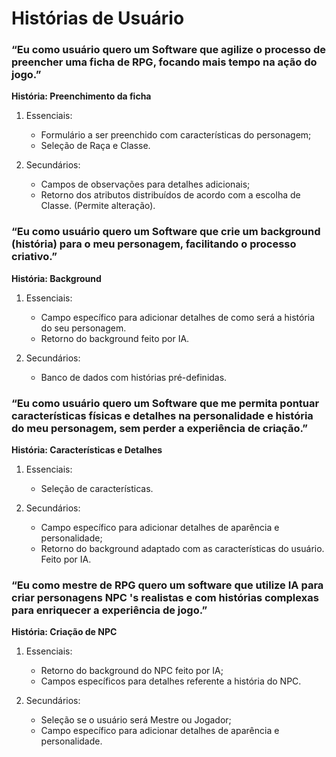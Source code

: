 # Histórias de Usuário 


### “Eu como usuário quero um Software que agilize o processo de preencher uma ficha de RPG, focando mais tempo na ação do jogo.”

**História: Preenchimento da ficha**

1. Essenciais:
      - Formulário a ser preenchido com características do personagem;
      - Seleção de Raça e Classe.

2. Secundários:
      - Campos de observações para detalhes adicionais;
      - Retorno dos atributos distribuídos de acordo com a escolha de Classe. (Permite alteração).



### “Eu como usuário quero um Software que crie um background (história) para o meu personagem, facilitando o processo criativo.”

**História: Background**

1. Essenciais:
      - Campo específico para adicionar detalhes de como será a história do seu personagem.
      - Retorno do background feito por IA.

2. Secundários:
      - Banco de dados com histórias pré-definidas.



### “Eu como usuário quero um Software que me permita pontuar características físicas e detalhes na personalidade e história do meu personagem, sem perder a experiência de criação.”

**História: Características e Detalhes**

1. Essenciais:
      - Seleção de características.

2. Secundários:
      - Campo específico para adicionar detalhes de aparência e personalidade;
      - Retorno do background adaptado com as características do usuário. Feito por IA.



### “Eu como mestre de RPG quero um software que utilize IA para criar personagens NPC 's realistas e com histórias complexas para enriquecer a experiência de jogo.”

**História: Criação de NPC**

1. Essenciais:
      - Retorno do background do NPC feito por IA;
      - Campos específicos para detalhes referente a história do NPC.

2. Secundários:
      - Seleção se o usuário será Mestre ou Jogador;
      - Campo específico para adicionar detalhes de aparência e personalidade.
